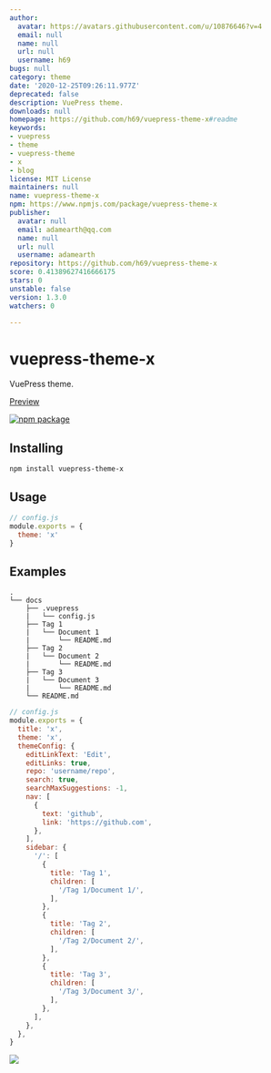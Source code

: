 ```yaml
---
author:
  avatar: https://avatars.githubusercontent.com/u/10876646?v=4
  email: null
  name: null
  url: null
  username: h69
bugs: null
category: theme
date: '2020-12-25T09:26:11.977Z'
deprecated: false
description: VuePress theme.
downloads: null
homepage: https://github.com/h69/vuepress-theme-x#readme
keywords:
- vuepress
- theme
- vuepress-theme
- x
- blog
license: MIT License
maintainers: null
name: vuepress-theme-x
npm: https://www.npmjs.com/package/vuepress-theme-x
publisher:
  avatar: null
  email: adamearth@qq.com
  name: null
  url: null
  username: adamearth
repository: https://github.com/h69/vuepress-theme-x
score: 0.41389627416666175
stars: 0
unstable: false
version: 1.3.0
watchers: 0

---
```


# vuepress-theme-x

VuePress theme.

[Preview](https://h69.github.io)

[![npm package](https://nodei.co/npm/vuepress-theme-x.png?downloads=true&downloadRank=true&stars=true)](https://www.npmjs.com/package/vuepress-theme-x)

## Installing

```
npm install vuepress-theme-x
```

## Usage

```JavaScript
// config.js
module.exports = {
  theme: 'x'
}
```

## Examples

```
.
└── docs
    ├── .vuepress
    |   └── config.js
    ├── Tag 1
    |   └── Document 1
    |       └── README.md
    ├── Tag 2
    |   └── Document 2
    |       └── README.md
    ├── Tag 3
    |   └── Document 3
    |       └── README.md
    └── README.md
```

```JavaScript
// config.js
module.exports = {
  title: 'x',
  theme: 'x',
  themeConfig: {
    editLinkText: 'Edit',
    editLinks: true,
    repo: 'username/repo',
    search: true,
    searchMaxSuggestions: -1,
    nav: [
      {
        text: 'github',
        link: 'https://github.com',
      },
    ],
    sidebar: {
      '/': [
        {
          title: 'Tag 1',
          children: [
            '/Tag 1/Document 1/',
          ],
        },
        {
          title: 'Tag 2',
          children: [
            '/Tag 2/Document 2/',
          ],
        },
        {
          title: 'Tag 3',
          children: [
            '/Tag 3/Document 3/',
          ],
        },
      ],
    },
  },
}
```

![](./vuepress-theme-x.png)
